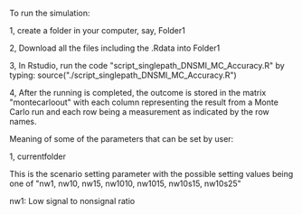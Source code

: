 To run the simulation:

1, create a folder in your computer, say, Folder1

2, Download all the files including the .Rdata into Folder1

3, In Rstudio, run the code "script_singlepath_DNSMI_MC_Accuracy.R" by typing: source("./script_singlepath_DNSMI_MC_Accuracy.R")

4, After the running is completed, the outcome is stored in the matrix "montecarloout" with each column representing the result from a Monte Carlo run and each row being a measurement as indicated by the row names.



Meaning of some of the parameters that can be set by user:

1, currentfolder

This is the scenario setting parameter with the possible setting values being one of "nw1, nw10, nw15, nw1010, nw1015, nw10s15, nw10s25"

nw1: Low signal to nonsignal ratio
